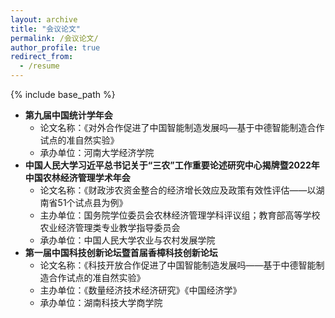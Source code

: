 ```yaml
---
layout: archive
title: "会议论文"
permalink: /会议论文/
author_profile: true
redirect_from:
  - /resume
---
```


{% include base_path %}

* **第九届中国统计学年会**
  * 论文名称：《对外合作促进了中国智能制造发展吗—基于中德智能制造合作试点的准自然实验》
  * 承办单位：河南大学经济学院
* **中国人民大学习近平总书记关于“三农”工作重要论述研究中心揭牌暨2022年中国农林经济管理学术年会**
  * 论文名称：《财政涉农资金整合的经济增长效应及政策有效性评估——以湖南省51个试点县为例》
  * 主办单位：国务院学位委员会农林经济管理学科评议组；教育部高等学校农业经济管理类专业教学指导委员会
  * 承办单位：中国人民大学农业与农村发展学院
* **第一届中国科技创新论坛暨首届香樟科技创新论坛**
  * 论文名称：《科技开放合作促进了中国智能制造发展吗——基于中德智能制造合作试点的准自然实验》
  * 主办单位：《数量经济技术经济研究》《中国经济学》
  * 承办单位：湖南科技大学商学院
